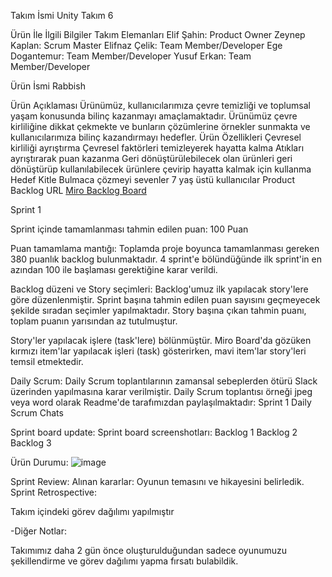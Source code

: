 Takım İsmi
Unity Takım 6

Ürün İle İlgili Bilgiler
Takım Elemanları
Elif Şahin: Product Owner
Zeynep Kaplan: Scrum Master
Elifnaz Çelik: Team Member/Developer
Ege Dogantemur: Team Member/Developer
Yusuf Erkan: Team Member/Developer

Ürün İsmi
Rabbish

Ürün Açıklaması
Ürünümüz, kullanıcılarımıza çevre temizliği ve toplumsal yaşam konusunda bilinç kazanmayı amaçlamaktadır. Ürünümüz çevre kirliliğine dikkat çekmekte ve bunların çözümlerine örnekler sunmakta ve kullanıcılarımıza bilinç kazandırmayı hedefler.
Ürün Özellikleri
Çevresel kirliliği ayrıştırma 
Çevresel faktörleri temizleyerek hayatta kalma
Atıkları ayrıştırarak puan kazanma
Geri dönüştürülebilecek olan ürünleri geri dönüştürüp kullanılabilecek ürünlere çevirip hayatta kalmak için kullanma 
Hedef Kitle
Bulmaca çözmeyi sevenler
7 yaş üstü kullanıcılar
Product Backlog URL
[Miro Backlog Board](https://zeynepkaplan.atlassian.net/jira/core/projects/B2T6/list?filter=updatedDate%20%3E%3D%20-1w&hideDone=false)

Sprint 1

Sprint içinde tamamlanması tahmin edilen puan: 100 Puan

Puan tamamlama mantığı: Toplamda proje boyunca tamamlanması gereken 380 puanlık backlog bulunmaktadır. 4 sprint'e bölündüğünde ilk sprint'in en azından 100 ile başlaması gerektiğine karar verildi.

Backlog düzeni ve Story seçimleri: Backlog'umuz ilk yapılacak story'lere göre düzenlenmiştir. Sprint başına tahmin edilen puan sayısını geçmeyecek şekilde sıradan seçimler yapılmaktadır. Story başına çıkan tahmin puanı, toplam puanın yarısından az tutulmuştur.

Story'ler yapılacak işlere (task'lere) bölünmüştür. Miro Board'da gözüken kırmızı item'lar yapılacak işleri (task) gösterirken, mavi item'lar story'leri temsil etmektedir.

Daily Scrum: Daily Scrum toplantılarının zamansal sebeplerden ötürü Slack üzerinden yapılmasına karar verilmiştir. Daily Scrum toplantısı örneği jpeg veya word olarak Readme'de tarafımızdan paylaşılmaktadır: Sprint 1 Daily Scrum Chats

Sprint board update: Sprint board screenshotları: Backlog 1 Backlog 2 Backlog 3

Ürün Durumu: ![image](https://github.com/elifnazcelik/OUABootcamp2024/assets/117751053/657ed4ca-695b-4c18-8b08-503b41421c35)


Sprint Review: Alınan kararlar: Oyunun temasını ve hikayesini belirledik.
Sprint Retrospective:

Takım içindeki görev dağılımı yapılmıştır

-Diğer Notlar:

Takımımız daha 2 gün önce oluşturulduğundan sadece oyunumuzu şekillendirme ve görev dağılımı yapma fırsatı bulabildik.
